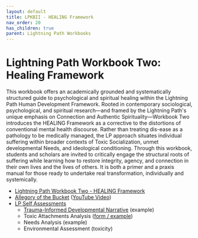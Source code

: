```yaml
---
layout: default
title: LPKBII - HEALING Framework
nav_order: 20
has_children: true
parent: Lightning Path Workbooks
---
```


# Lightning Path Workbook Two: Healing Framework

This workbook offers an academically grounded and systematically structured guide to psychological and spiritual healing within the Lightning Path Human Development Framework. Rooted in contemporary sociological, psychological, and spiritual research—and framed by the Lightning Path's unique emphasis on Connection and Authentic Spirituality—Workbook Two introduces the HEALING Framework as a corrective to the distortions of conventional mental health discourse. Rather than treating dis-ease as a pathology to be medically managed, the LP approach situates individual suffering within broader contexts of Toxic Socialization, unmet developmental Needs, and ideological conditioning. Through this workbook, students and scholars are invited to critically engage the structural roots of suffering while learning how to restore integrity, agency, and connection in their own lives and the lives of others. It is both a primer and a praxis manual for those ready to undertake real transformation, individually and systemically.

- [Lightning Path Workbook Two - HEALING Framework](https://s1r0n.github.io/lightning-path/workbooks/wkbk2-healing/lp-book-2.pdf) 
- [Allegory of the Bucket](https://spiritwiki.lightningpath.org/index.php/Allegory_of_the_Bucket) ([YouTube Video](https://www.youtube.com/watch?v=y-bDJSR6Z_c))
- [LP Self Assessments](https://spiritwiki.lightningpath.org/index.php/Self_Assessment)
  - [Trauma-Informed Developmental Narrative](https://spiritwiki.lightningpath.org/index.php/Self_Assessment) (example)
  - Toxic Attachments Analysis ([form / example](https://s1r0n.github.io/lightning-path/workbooks/wkbk-2/attachments-analaysis-form.odt))
  - Needs Analysis (example)
  - Environmental Assessment  (toxicity)




